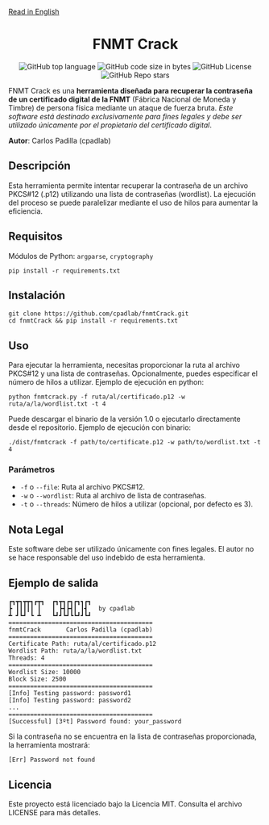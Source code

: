 [Read in English](../README.md)

<div style="text-align: center;">

# FNMT Crack

![GitHub top language](https://img.shields.io/github/languages/top/cpadlab/fnmtCrack)
![GitHub code size in bytes](https://img.shields.io/github/languages/code-size/cpadlab/fnmtCrack)
![GitHub License](https://img.shields.io/github/license/cpadlab/fnmtCrack)
![GitHub Repo stars](https://img.shields.io/github/stars/cpadlab/fnmtCrack)

</div>

FNMT Crack es una **herramienta diseñada para recuperar la contraseña de un certificado digital de la FNMT** (Fábrica Nacional de Moneda y Timbre) de persona física mediante un ataque de fuerza bruta. *Este software está destinado exclusivamente para fines legales y debe ser utilizado únicamente por el propietario del certificado digital*.

**Autor**: Carlos Padilla (cpadlab)

## Descripción

Esta herramienta permite intentar recuperar la contraseña de un archivo PKCS#12 (.p12) utilizando una lista de contraseñas (wordlist). La ejecución del proceso se puede paralelizar mediante el uso de hilos para aumentar la eficiencia.

## Requisitos

Módulos de Python: `argparse`, `cryptography`

```
pip install -r requirements.txt
```

## Instalación

```
git clone https://github.com/cpadlab/fnmtCrack.git
cd fnmtCrack && pip install -r requirements.txt
```

## Uso

Para ejecutar la herramienta, necesitas proporcionar la ruta al archivo PKCS#12 y una lista de contraseñas. Opcionalmente, puedes especificar el número de hilos a utilizar. Ejemplo de ejecución en python:

```
python fnmtcrack.py -f ruta/al/certificado.p12 -w ruta/a/la/wordlist.txt -t 4
```

Puede descargar el binario de la versión 1.0 o ejecutarlo directamente desde el repositorio. Ejemplo de ejecución con binario:

```
./dist/fnmtcrack -f path/to/certificate.p12 -w path/to/wordlist.txt -t 4
```


### Parámetros

- `-f` o `--file`: Ruta al archivo PKCS#12.
- `-w` o `--wordlist`: Ruta al archivo de lista de contraseñas.
- `-t` o `--threads`: Número de hilos a utilizar (opcional, por defecto es 3).

## Nota Legal

Este software debe ser utilizado únicamente con fines legales. El autor no se hace responsable del uso indebido de esta herramienta.

## Ejemplo de salida

```
┏┓┳┓┳┳┓┏┳┓  ┏┓┳┓┏┓┏┓┓┏┓
┣ ┃┃┃┃┃ ┃   ┃ ┣┫┣┫┃ ┃┫   by cpadlab
┻ ┛┗┛ ┗ ┻   ┗┛┛┗┛┗┗┛┛┗┛
========================================
fnmtCrack       Carlos Padilla (cpadlab)
========================================
Certificate Path: ruta/al/certificado.p12
Wordlist Path: ruta/a/la/wordlist.txt
Threads: 4
========================================
Wordlist Size: 10000
Block Size: 2500
========================================
[Info] Testing password: password1
[Info] Testing password: password2
...
========================================
[Successful] [3ºt] Password found: your_password
```

Si la contraseña no se encuentra en la lista de contraseñas proporcionada, la herramienta mostrará:

```
[Err] Password not found
```

## Licencia

Este proyecto está licenciado bajo la Licencia MIT. Consulta el archivo LICENSE para más detalles.